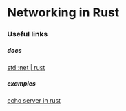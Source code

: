 # Networking in Rust

### Useful links

##### docs

[std::net | rust](https://doc.rust-lang.org/std/net/index.html)

##### examples

[echo server in rust](https://riptutorial.com/rust/example/4404/a-simple-tcp-client-and-server-application--echo)
